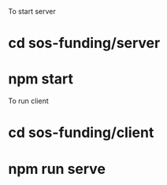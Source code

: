 To start server

# cd sos-funding/server
# npm start

To run client

# cd sos-funding/client
# npm run serve
